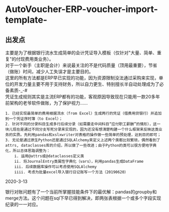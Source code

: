 # AutoVoucher-ERP-voucher-import-template-
## 出发点
主要是为了根据银行流水生成简单的会计凭证导入模板（仅针对"大量、简单、重复"的付现费用类业务）。  
对于一个新手（主职是会计）来说最关注的不是代码质量（顶用最重要），节省（做账）时间，减少人工失误才是主要目的。  
这里的所有方法都是ERP早已实现的功能，因为资源限制没法通过采购来实现，单位的开发力量主要不用于支持财务，所以自力更生、特别擅长半自动处理成为了必备素质-_-#  
凭证生成规则其实是主流ERP都有的功能，客观原因导致现在只能用一款20多年前架构的老爷软件做账，为了保护视力……  

    1. 已经实现最简单的费用根据流水（from Excel）生成两行的凭证（借费用贷银行）并追加到一个凭证序时簿（to Excel）；
    2. 针对不同的分录科目生成多行后续分录（如需要走中间科目“应付职工薪酬”的情形），这一块儿现在是通过不同分支写死分录来实现的，因为还没有想清楚构建一个什么框架来反映这类业务的实质。先利用pandas和xslxwriter对表格的操作做一些简单的预处理，达到目的即可；
    3. 无论是通过原生Python还是通过SQLAlchemy来定义上述两个类都比较繁琐，偶然看到了attrs, dataclasses库的介绍，所以做了一些改进；由于Python的类可以很方便地字典化，所以总体思路调整为：
        i. 运用@attrs或@dataclasses定义类
        ii. 将JournalEntry类属性字典化（vars），利用pandas生成DataFrame
        iii. 后续数据库操作可以考虑使用SQLAlchemy
        iiii. 考虑为批量excel导入银行日记账写一个方法（20190620）

2020-3-13

银行对账问题有了一个当前所掌握技能条件下的最优解：pandas的groupby和merge方法。这个问题在sql下早已得到解决，即两张表根据一个或多个字段实现纪录的一一对应。
